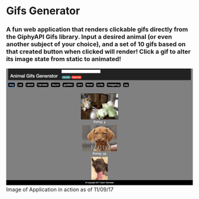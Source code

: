# Gifs Generator

### A fun web application that renders clickable gifs directly from the GiphyAPI Gifs library. Input a desired animal (or even another subject of your choice), and a set of 10 gifs based on that created button when clicked will render! Click a gif to alter its image state from static to animated!

![giphyAPI](assets/images/gifsGenerator.jpg) Image of Application in action as of 11/09/17